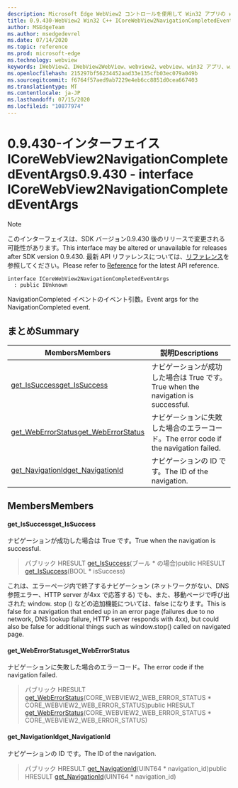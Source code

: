 ```yaml
---
description: Microsoft Edge WebView2 コントロールを使用して Win32 アプリの web コンテンツをホストする
title: 0.9.430-WebView2 Win32 C++ ICoreWebView2NavigationCompletedEventArgs
author: MSEdgeTeam
ms.author: msedgedevrel
ms.date: 07/14/2020
ms.topic: reference
ms.prod: microsoft-edge
ms.technology: webview
keywords: IWebView2、IWebView2WebView、webview2、webview、win32 アプリ、win32、edge、ICoreWebView2、ICoreWebView2Host、browser control、edge html
ms.openlocfilehash: 215297bf56234452aad33e135cfb03ec079a049b
ms.sourcegitcommit: f6764f57aed9ab7229e4eb6cc8851d0cea667403
ms.translationtype: MT
ms.contentlocale: ja-JP
ms.lasthandoff: 07/15/2020
ms.locfileid: "10877974"
---
```

# <span data-ttu-id="4dd8f-104">0.9.430-インターフェイス ICoreWebView2NavigationCompletedEventArgs</span><span class="sxs-lookup"><span data-stu-id="4dd8f-104">0.9.430 - interface ICoreWebView2NavigationCompletedEventArgs</span></span> 

> [!NOTE]
> <span data-ttu-id="4dd8f-105">このインターフェイスは、SDK バージョン0.9.430 後のリリースで変更される可能性があります。</span><span class="sxs-lookup"><span data-stu-id="4dd8f-105">This interface may be altered or unavailable for releases after SDK version 0.9.430.</span></span> <span data-ttu-id="4dd8f-106">最新 API リファレンスについては、[リファレンス](../../../webview2-api-reference.md)を参照してください。</span><span class="sxs-lookup"><span data-stu-id="4dd8f-106">Please refer to [Reference](../../../webview2-api-reference.md) for the latest API reference.</span></span>

```
interface ICoreWebView2NavigationCompletedEventArgs
  : public IUnknown
```

<span data-ttu-id="4dd8f-107">NavigationCompleted イベントのイベント引数。</span><span class="sxs-lookup"><span data-stu-id="4dd8f-107">Event args for the NavigationCompleted event.</span></span>

## <span data-ttu-id="4dd8f-108">まとめ</span><span class="sxs-lookup"><span data-stu-id="4dd8f-108">Summary</span></span>

 <span data-ttu-id="4dd8f-109">Members</span><span class="sxs-lookup"><span data-stu-id="4dd8f-109">Members</span></span>                        | <span data-ttu-id="4dd8f-110">説明</span><span class="sxs-lookup"><span data-stu-id="4dd8f-110">Descriptions</span></span>
--------------------------------|---------------------------------------------
[<span data-ttu-id="4dd8f-111">get_IsSuccess</span><span class="sxs-lookup"><span data-stu-id="4dd8f-111">get_IsSuccess</span></span>](#get_issuccess) | <span data-ttu-id="4dd8f-112">ナビゲーションが成功した場合は True です。</span><span class="sxs-lookup"><span data-stu-id="4dd8f-112">True when the navigation is successful.</span></span>
[<span data-ttu-id="4dd8f-113">get_WebErrorStatus</span><span class="sxs-lookup"><span data-stu-id="4dd8f-113">get_WebErrorStatus</span></span>](#get_weberrorstatus) | <span data-ttu-id="4dd8f-114">ナビゲーションに失敗した場合のエラーコード。</span><span class="sxs-lookup"><span data-stu-id="4dd8f-114">The error code if the navigation failed.</span></span>
[<span data-ttu-id="4dd8f-115">get_NavigationId</span><span class="sxs-lookup"><span data-stu-id="4dd8f-115">get_NavigationId</span></span>](#get_navigationid) | <span data-ttu-id="4dd8f-116">ナビゲーションの ID です。</span><span class="sxs-lookup"><span data-stu-id="4dd8f-116">The ID of the navigation.</span></span>

## <span data-ttu-id="4dd8f-117">Members</span><span class="sxs-lookup"><span data-stu-id="4dd8f-117">Members</span></span>

#### <span data-ttu-id="4dd8f-118">get_IsSuccess</span><span class="sxs-lookup"><span data-stu-id="4dd8f-118">get_IsSuccess</span></span> 

<span data-ttu-id="4dd8f-119">ナビゲーションが成功した場合は True です。</span><span class="sxs-lookup"><span data-stu-id="4dd8f-119">True when the navigation is successful.</span></span>

> <span data-ttu-id="4dd8f-120">パブリック HRESULT [get_IsSuccess](#get_issuccess)(ブール \* の場合)</span><span class="sxs-lookup"><span data-stu-id="4dd8f-120">public HRESULT [get_IsSuccess](#get_issuccess)(BOOL \* isSuccess)</span></span>

<span data-ttu-id="4dd8f-121">これは、エラーページ内で終了するナビゲーション (ネットワークがない、DNS 参照エラー、HTTP server が4xx で応答する) でも、また、移動ページで呼び出された window. stop () などの追加機能については、false になります。</span><span class="sxs-lookup"><span data-stu-id="4dd8f-121">This is false for a navigation that ended up in an error page (failures due to no network, DNS lookup failure, HTTP server responds with 4xx), but could also be false for additional things such as window.stop() called on navigated page.</span></span>

#### <span data-ttu-id="4dd8f-122">get_WebErrorStatus</span><span class="sxs-lookup"><span data-stu-id="4dd8f-122">get_WebErrorStatus</span></span> 

<span data-ttu-id="4dd8f-123">ナビゲーションに失敗した場合のエラーコード。</span><span class="sxs-lookup"><span data-stu-id="4dd8f-123">The error code if the navigation failed.</span></span>

> <span data-ttu-id="4dd8f-124">パブリック HRESULT [get_WebErrorStatus](#get_weberrorstatus)(CORE_WEBVIEW2_WEB_ERROR_STATUS \* CORE_WEBVIEW2_WEB_ERROR_STATUS)</span><span class="sxs-lookup"><span data-stu-id="4dd8f-124">public HRESULT [get_WebErrorStatus](#get_weberrorstatus)(CORE_WEBVIEW2_WEB_ERROR_STATUS \* CORE_WEBVIEW2_WEB_ERROR_STATUS)</span></span>

#### <span data-ttu-id="4dd8f-125">get_NavigationId</span><span class="sxs-lookup"><span data-stu-id="4dd8f-125">get_NavigationId</span></span> 

<span data-ttu-id="4dd8f-126">ナビゲーションの ID です。</span><span class="sxs-lookup"><span data-stu-id="4dd8f-126">The ID of the navigation.</span></span>

> <span data-ttu-id="4dd8f-127">パブリック HRESULT [get_NavigationId](#get_navigationid)(UINT64 \* navigation_id)</span><span class="sxs-lookup"><span data-stu-id="4dd8f-127">public HRESULT [get_NavigationId](#get_navigationid)(UINT64 \* navigation_id)</span></span>

